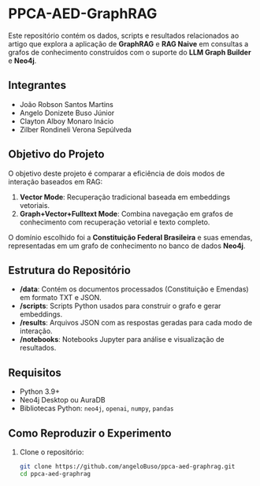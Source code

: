 # PPCA-AED-GraphRAG

Este repositório contém os dados, scripts e resultados relacionados ao artigo que explora a aplicação de **GraphRAG** e **RAG Naive** em consultas a grafos de conhecimento construídos com o suporte do **LLM Graph Builder** e **Neo4j**.

## Integrantes

- João Robson Santos Martins
- Angelo Donizete Buso Júnior
- Clayton Alboy Monaro Inácio
- Zilber Rondineli Verona Sepúlveda

## Objetivo do Projeto

O objetivo deste projeto é comparar a eficiência de dois modos de interação baseados em RAG:
1. **Vector Mode**: Recuperação tradicional baseada em embeddings vetoriais.
2. **Graph+Vector+Fulltext Mode**: Combina navegação em grafos de conhecimento com recuperação vetorial e texto completo.

O domínio escolhido foi a **Constituição Federal Brasileira** e suas emendas, representadas em um grafo de conhecimento no banco de dados **Neo4j**.

## Estrutura do Repositório

- **/data**: Contém os documentos processados (Constituição e Emendas) em formato TXT e JSON.
- **/scripts**: Scripts Python usados para construir o grafo e gerar embeddings.
- **/results**: Arquivos JSON com as respostas geradas para cada modo de interação.
- **/notebooks**: Notebooks Jupyter para análise e visualização de resultados.

## Requisitos

- Python 3.9+
- Neo4j Desktop ou AuraDB
- Bibliotecas Python: `neo4j`, `openai`, `numpy`, `pandas`

## Como Reproduzir o Experimento

1. Clone o repositório:
   ```bash
   git clone https://github.com/angeloBuso/ppca-aed-graphrag.git
   cd ppca-aed-graphrag
